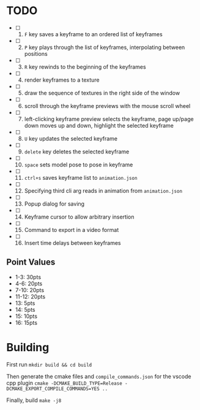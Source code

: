 # TODO
- [ ] 1. `F` key saves a keyframe to an ordered list of keyframes
- [ ] 2. `P` key plays through the list of keyframes, interpolating between positions
- [ ] 3. `R` key rewinds to the beginning of the keyframes
- [ ] 4. render keyframes to a texture
- [ ] 5. draw the sequence of textures in the right side of the window
- [ ] 6. scroll through the keyframe previews with the mouse scroll wheel
- [ ] 7. left-clicking keyframe preview selects the keyframe, page up/page down moves up and down, highlight the selected keyframe
- [ ] 8. `U` key updates the selected keyframe
- [ ] 9. `delete` key deletes the selected keyframe
- [ ] 10. `space` sets model pose to pose in keyframe
- [ ] 11. `ctrl+s` saves keyframe list to `animation.json`
- [ ] 12. Specifying third cli arg reads in animation from `animation.json`
- [ ] 13. Popup dialog for saving
- [ ] 14. Keyframe cursor to allow arbitrary insertion
- [ ] 15. Command to export in a video format
- [ ] 16. Insert time delays between keyframes

## Point Values
* 1-3: 30pts
* 4-6: 20pts
* 7-10: 20pts
* 11-12: 20pts
* 13: 5pts
* 14: 5pts
* 15: 10pts
* 16: 15pts

# Building
First run
`mkdir build && cd build`

Then generate the cmake files and `compile_commands.json` for the vscode cpp plugin
`cmake -DCMAKE_BUILD_TYPE=Release -DCMAKE_EXPORT_COMPILE_COMMANDS=YES ..`

Finally, build
`make -j8`